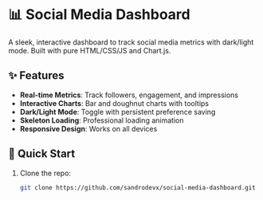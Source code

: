 # 📊 Social Media Dashboard 

A sleek, interactive dashboard to track social media metrics with dark/light mode. Built with pure HTML/CSS/JS and Chart.js.


## ✨ Features

- **Real-time Metrics**: Track followers, engagement, and impressions
- **Interactive Charts**: Bar and doughnut charts with tooltips
- **Dark/Light Mode**: Toggle with persistent preference saving
- **Skeleton Loading**: Professional loading animation
- **Responsive Design**: Works on all devices

## 🚀 Quick Start

1. Clone the repo:
   ```bash
   git clone https://github.com/sandrodevx/social-media-dashboard.git
